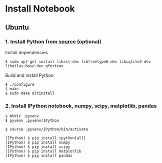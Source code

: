 # Install Notebook

## Ubuntu
### 1. Install Python from [source](https://www.python.org/downloads/) (optional)
Install dependencies
```shell
$ sudo apt-get install libssl-dev libfreetype6-dev libsqlite3-dev libatlas-base-dev gfortran
```
Build and install Python
```shell
$ ./configure
$ make
$ sudo make altinstall
```

### 2. Install IPython notebook, numpy, scipy, matplotlib, pandas
```shell
$ mkdir .pyvenv
$ pyvenv .pyvenv/IPython

$ source .pyvenv/IPython/bin/activate

(IPython) $ pip install ipython[all]
(IPython) $ pip install numpy
(IPython) $ pip install scipy
(IPython) $ pip install matplotlib
(IPython) $ pip install pandas
```
